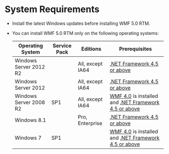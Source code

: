 # System Requirements

- Install the latest Windows updates before installing WMF 5.0 RTM.
- You can install WMF 5.0 RTM only on the following operating systems:

    | Operating System	     | Service Pack | Editions         | Prerequisites        | 
    |------------------------|--------------|------------------|----------------------|
    | Windows Server 2012 R2 |  			| All, except IA64 | [.NET Framework 4.5 or above](http://www.microsoft.com/download/details.aspx?id=30653)   |
    | Windows Server 2012	 | 				| All, except IA64 | [.NET Framework 4.5 or above](http://www.microsoft.com/download/details.aspx?id=30653)                      |
    | Windows Server 2008 R2 | SP1			| All, except IA64 | [WMF 4.0](http://www.microsoft.com/en-us/download/details.aspx?id=40855) is installed and [.NET Framework 4.5 or above](http://www.microsoft.com/download/details.aspx?id=30653)  |
    | Windows 8.1 | | Pro, Enterprise | [.NET Framework 4.5 or above](http://www.microsoft.com/download/details.aspx?id=30653) |
    | Windows 7 | SP1 | | [WMF 4.0](http://www.microsoft.com/en-us/download/details.aspx?id=40855) is installed and [.NET Framework 4.5 or above](http://www.microsoft.com/download/details.aspx?id=30653) |
